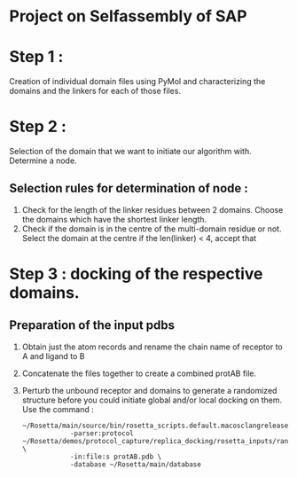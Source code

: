 # Project on Selfassembly of SAP

# Step 1 : 
Creation of individual domain files using PyMol and characterizing the domains and the linkers for each of those files.

# Step 2 : 
Selection of the domain that we want to initiate our algorithm with. Determine a node. 

## Selection rules for determination of node :
 1. Check for the length of the linker residues between 2 domains. Choose the domains which have the shortest linker length.
 2. Check if the domain is in the centre of the multi-domain residue or not. Select the domain at the centre if the 
	   len(linker) < 4, accept that

# Step 3 : docking of the respective domains. 

## Preparation of the input pdbs 
 1. Obtain just the atom records and rename the chain name of receptor to A and ligand to B
 2. Concatenate the files together to create a combined protAB file.
 3. Perturb the unbound receptor and domains to generate a randomized structure before you could initiate global and/or local docking on them. Use the command :
    
    ```
    ~/Rosetta/main/source/bin/rosetta_scripts.default.macosclangrelease\
                -parser:protocol ~/Rosetta/demos/protocol_capture/replica_docking/rosetta_inputs/randomize_infile.xml \
                -in:file:s protAB.pdb \
                -database ~/Rosetta/main/database
            

 

